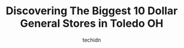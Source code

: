 ---
layout: ampstory
image: https://i0.wp.com/www.depkes.org/wp-content/uploads/2023/06/dollar-general-0-in-toledo-oh-1685967256.jpeg?resize=640,853
author: techidn
featured: false
description: Discover the impressive array of Dollar General options in Toledo OH, where you can find 10 of the largest Dollar General establishments in the area. From renowned classics to hidden gems, T
title: Discovering The Biggest 10 Dollar General Stores in Toledo OH
cover:
   title: Discovering The Biggest 10 Dollar General Stores in Toledo OH
   subtitle: Rickpate
   background: https://www.depkes.org/wp-content/uploads/2023/06/dollar-general-0-in-toledo-oh-1685967256.jpeg

pages: 
 - layout: thirds
   top: <h1>#1 Dollar General</h1>
   bottom: "<p>Open & Closed at random times but not posted online.</p>"
   background: https://www.depkes.org/wp-content/uploads/2023/06/dollar-general-1-in-toledo-oh-1685967257.jpeg
   backgroundblur: true
 - layout: thirds
   top: <h1>#2 Dollar General</h1>
   bottom: "<p>828 Phillips Ave, Toledo, OH 43612, United States</p>"
   background: https://www.depkes.org/wp-content/uploads/2023/06/dollar-general-2-in-toledo-oh-1685967258.jpeg
   cta:
      link: https://www.depkes.org/blog/discovering-the-biggest-10-dollar-general-stores-in-toledo-oh/
      text: Discovering The Biggest 10 Dollar General Stores in Toledo OH
 - layout: thirds
   top: <h1>#3 Dollar General</h1>
   bottom: "<p>815 S Holland Sylvania Rd, Toledo, OH 43615, United States</p>"
   background: https://www.depkes.org/wp-content/uploads/2023/06/dollar-general-3-in-toledo-oh-1685967258.jpeg
   cta:
      link: https://www.depkes.org/blog/discovering-the-biggest-10-dollar-general-stores-in-toledo-oh/
      text: Discovering The Biggest 10 Dollar General Stores in Toledo OH
 - layout: thirds
   top: <h1>#4 Dollar General</h1>
   bottom: "<p>4250 Airport Hwy, Toledo, OH 43615, United States</p>"
   background: https://images.unsplash.com/photo-1574169208507-84376144848b?ixlib=rb-4.0.3&ixid=MnwxMjA3fDB8MHxwaG90by1wYWdlfHx8fGVufDB8fHx8&auto=format&fit=crop&w=640&h=853&q=80
   cta:
      link: https://www.depkes.org/blog/discovering-the-biggest-10-dollar-general-stores-in-toledo-oh/
      text: Discovering The Biggest 10 Dollar General Stores in Toledo OH
 - layout: thirds
   top: <h1>#5 Dollar General</h1>
   bottom: "<p>1121 N McCord Rd, Toledo, OH 43615, United States</p>"
   background: https://images.unsplash.com/photo-1515405295579-ba7b45403062?ixlib=rb-4.0.3&ixid=MnwxMjA3fDB8MHxwaG90by1wYWdlfHx8fGVufDB8fHx8&auto=format&fit=crop&w=640&h=853&q=80
   cta:
      link: https://www.depkes.org/blog/discovering-the-biggest-10-dollar-general-stores-in-toledo-oh/
      text: Discovering The Biggest 10 Dollar General Stores in Toledo OH
 - layout: thirds
   top: <h1>#6 Dollar General</h1>
   bottom: "<p>3136 Lagrange St, Toledo, OH 43608, United States</p>"
   background: https://images.unsplash.com/photo-1567095761054-7a02e69e5c43?ixlib=rb-4.0.3&ixid=MnwxMjA3fDB8MHxwaG90by1wYWdlfHx8fGVufDB8fHx8&auto=format&fit=crop&w=640&h=853&q=80
   cta:
      link: https://www.depkes.org/blog/discovering-the-biggest-10-dollar-general-stores-in-toledo-oh/
      text: Discovering The Biggest 10 Dollar General Stores in Toledo OH
 - layout: thirds
   top: <h1>#7 Dollar General</h1>
   bottom: "<p>236 New Towne Square Dr, Toledo, OH 43612, United States</p>"
   background: https://images.unsplash.com/photo-1604871000636-074fa5117945?ixlib=rb-4.0.3&ixid=MnwxMjA3fDB8MHxwaG90by1wYWdlfHx8fGVufDB8fHx8&auto=format&fit=crop&w=640&h=853&q=80
   cta:
      link: https://www.depkes.org/blog/discovering-the-biggest-10-dollar-general-stores-in-toledo-oh/
      text: Discovering The Biggest 10 Dollar General Stores in Toledo OH
 - layout: thirds
   middle: Continue reading...
   background: https://images.unsplash.com/photo-1484589065579-248aad0d8b13?ixlib=rb-4.0.3&ixid=MnwxMjA3fDB8MHxwaG90by1wYWdlfHx8fGVufDB8fHx8&auto=format&fit=crop&w=640&h=853&q=80
   cta:
      link: https://www.depkes.org/blog/discovering-the-biggest-10-dollar-general-stores-in-toledo-oh/
      text: Discovering The Biggest 10 Dollar General Stores in Toledo OH
      
---